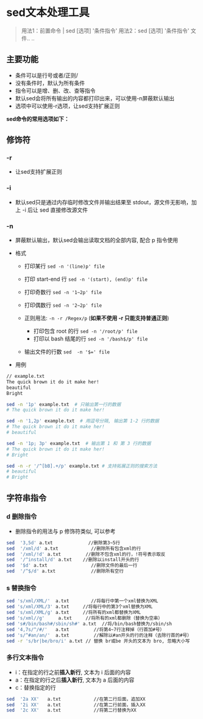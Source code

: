# sed文本处理工具

> 用法1：前置命令 | sed [选项] '条件指令'
> 用法2：sed [选项] '条件指令' 文件.. ..



## 主要功能

- 条件可以是行号或者/正则/
- 没有条件时，默认为所有条件
- 指令可以是增、删、改、查等指令
- 默认sed会将所有输出的内容都打印出来，可以使用-n屏蔽默认输出
- 选项中可以使用-r选项，让sed支持扩展正则



**sed命令的常用选项如下：**



## 修饰符

### -r

- 让sed支持扩展正则

### -i

- 默认sed只是通过内存临时修改文件并输出结果至 stdout，源文件无影响，加上 -i 后让 sed 直接修改源文件

### -n

- 屏蔽默认输出，默认sed会输出读取文档的全部内容, 配合 p 指令使用

- 格式 

  - 打印某行 `sed -n '(line)p' file` 

  - 打印 start-end 行 `sed -n '(start), (end)p' file`

  - 打印奇数行 `sed -n '1~2p' file`

  - 打印偶数行 `sed -n '2~2p' file`

  - 正则用法: `-n -r /Regex/p` (**如果不使用 -r 只能支持普通正则**)

    - 打印包含 root 的行 `sed -n '/root/p' file`
    - 打印以 bash 结尾的行 `sed -n '/bash$/p' file`

  - 输出文件的行数 `sed  -n '$=' file`

    

- 用例

```sh
// example.txt
The quick brown it do it make her!
beautiful
Bright

sed -n '1p' example.txt  # 只输出第一行的数据
# The quick brown it do it make her!

sed -n '1,2p' example.txt  # 用逗号分隔, 输出第 1-2 行的数据
# The quick brown it do it make her!
# beautiful

sed -n '1p; 3p' example.txt  # 输出第 1 和 第 3 行的数据
# The quick brown it do it make her!
# Bright

sed -n -r '/^[bB].+/p' example.txt # 支持拓展正则的搜索方法
# beautiful
# Bright  
```



## 字符串指令

### d 删除指令

- 删除指令的用法与 p 修饰符类似, 可以参考

```sh
sed  '3,5d' a.txt             //删除第3~5行
sed  '/xml/d' a.txt            //删除所有包含xml的行
sed  '/xml/!d' a.txt         //删除不包含xml的行，!符号表示取反
sed  '/^install/d' a.txt    //删除以install开头的行
sed  '$d' a.txt                //删除文件的最后一行
sed  '/^$/d' a.txt             //删除所有空行
```



### s 替换指令

```sh
sed 's/xml/XML/'  a.txt        //将每行中第一个xml替换为XML
sed 's/xml/XML/3' a.txt     //将每行中的第3个xml替换为XML
sed 's/xml/XML/g' a.txt     //将所有的xml都替换为XML
sed 's/xml//g'     a.txt     //将所有的xml都删除（替换为空串）
sed 's#/bin/bash#/sbin/sh#' a.txt  //将/bin/bash替换为/sbin/sh
sed '4,7s/^/#/'   a.txt         //将第4~7行注释掉（行首加#号）
sed 's/^#an/an/'  a.txt         //解除以#an开头的行的注释（去除行首的#号）
sed -r 's/br|be/bro/i' a.txt // 替换 br或be 开头的文本为 bro, 忽略大小写
```



### 多行文本指令

- i：在指定的行之前**插入新行**, 文本为 i 后面的内容
- a：在指定的行之后**插入新行**, 文本为 a 后面的内容
- c：替换指定的行

```sh
sed  '2a XX'   a.txt            //在第二行后面，追加XX
sed  '2i XX'   a.txt            //在第二行前面，插入XX
sed  '2c XX'   a.txt            //将第二行替换为XX
```



